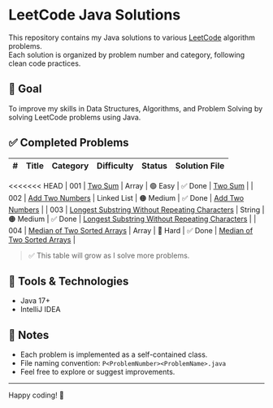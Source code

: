 # LeetCode Java Solutions

This repository contains my Java solutions to various [LeetCode](https://leetcode.com/) algorithm problems.  
Each solution is organized by problem number and category, following clean code practices.

## 🧠 Goal
To improve my skills in Data Structures, Algorithms, and Problem Solving by solving LeetCode problems using Java.

## ✅ Completed Problems

| #   | Title                                                             | Category     | Difficulty     | Status  | Solution File                                                           |
|-----|-------------------------------------------------------------------|--------------|----------------|---------|-------------------------------------------------------------------------|
<<<<<<< HEAD
| 001 | [Two Sum](https://leetcode.com/problems/two-sum/)                 | Array        |  🟢 Easy       | ✅ Done | [Two Sum](src/main/java/com/yourname/leetcode/array/P001TwoSum.java)              |
| 002 | [Add Two Numbers](https://leetcode.com/problems/add-two-numbers/) | Linked List  |  🟠 Medium     | ✅ Done | [Add Two Numbers](src/main/java/com/yourname/leetcode/linkedlist/P002AddTwoNumbers.java)   |
| 003 | [Longest Substring Without Repeating Characters](https://leetcode.com/problems/longest-substring-without-repeating-characters/) | String       |  🟠 Medium     | ✅ Done | [Longest Substring Without Repeating Characters](src/main/java/com/yourname/leetcode/string/P003LongestSubstringWithoutRepeatingCharacters.java) |
| 004 | [Median of Two Sorted Arrays](https://leetcode.com/problems/median-of-two-sorted-arrays/) | Array        |  🔴 Hard       | ✅ Done | [Median of Two Sorted Arrays](src/main/java/com/yourname/leetcode/array/P004MedianOfTwoSortedArrays.java) |



> ✅ This table will grow as I solve more problems.

## 🔧 Tools & Technologies

- Java 17+
- IntelliJ IDEA

## 📌 Notes

- Each problem is implemented as a self-contained class.
- File naming convention: `P<ProblemNumber><ProblemName>.java`
- Feel free to explore or suggest improvements.

---

Happy coding! 🚀
